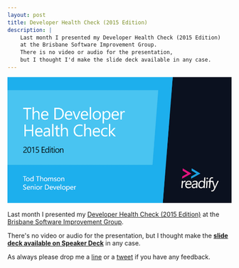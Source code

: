```yaml
---
layout: post
title: Developer Health Check (2015 Edition)
description: |
    Last month I presented my Developer Health Check (2015 Edition)
    at the Brisbane Software Improvement Group.
    There is no video or audio for the presentation,
    but I thought I'd make the slide deck available in any case.
---
```


![Developer Health Check (2015 Edition)](/public/images/posts/2/developer-health-check-2015-edition.png)

Last month I presented my
[Developer Health Check (2015 Edition)](http://www.meetup.com/Brisbane-Software-Improvement-Group/events/220574022/)
at the
[Brisbane Software Improvement Group](http://www.meetup.com/Brisbane-Software-Improvement-Group/).

There's no video or audio for the presentation,
but I thought make the
[__slide deck available on Speaker Deck__](https://speakerdeck.com/todthomson/developer-health-check-2015-edition)
in any case.

As always please drop me a
[line](mailto:tod@todthomson.com)
or a
[tweet](https://twitter.com/todthomson)
if you have any feedback.
